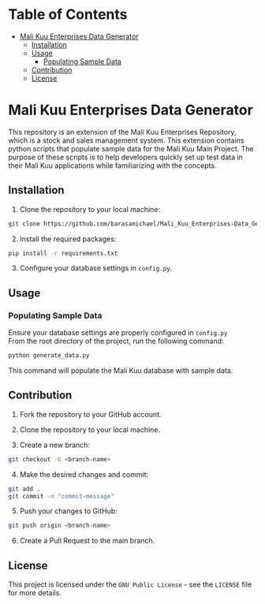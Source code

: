 
Table of Contents
=================

* [Mali Kuu Enterprises Data Generator](#mali-kuu-enterprises-data-generator)
   * [Installation](#installation)
   * [Usage](#usage)
      * [Populating Sample Data](#populating-sample-data)
   * [Contribution](#contribution)
   * [License](#license)

# Mali Kuu Enterprises Data Generator
This repository is an extension of the Mali Kuu Enterprises Repository, which is a stock and sales management system. This extension contains python scripts that populate sample data for the Mali Kuu Main Project. The purpose of these scripts is to help developers quickly set up test data in their Mali Kuu applications while familiarizing with the concepts.

## Installation
1. Clone the repository to your local machine:
```bash
git clone https://github.com/barasamichael/Mali_Kuu_Enterprises-Data_Generator.git
```
2. Install the required packages:
```bash
pip install -r requirements.txt
```

3. Configure your database settings in `config.py`.

## Usage
### Populating Sample Data
Ensure your database settings are properly configured in `config.py` <br>
From the root directory of the project, run the following command:
```bash
python generate_data.py
```
This command will populate the Mali Kuu database with sample data.

## Contribution
1. Fork the repository to your GitHub account.
2. Clone the repository to your local machine.

3. Create a new branch:
```bash
git checkout -b <branch-name>
```

4. Make the desired changes and commit:
```bash
git add .
git commit -m "commit-message"
```

5. Push your changes to GitHub:
```bash
git push origin <branch-name>
```

6. Create a Pull Request to the main branch.

## License
This project is licensed under the `GNU Public License` - see the `LICENSE` file for more details.
